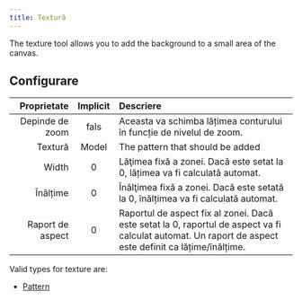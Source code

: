 ```yaml
---
title: Textură
---
```


The texture tool allows you to add the background to a small area of the canvas.

## Configurare

|      Proprietate | Implicit | Descriere                                                                                                                                                                                              |
| ---------------: | :------: | :----------------------------------------------------------------------------------------------------------------------------------------------------------------------------------------------------- |
|  Depinde de zoom |   fals   | Aceasta va schimba lățimea conturului în funcție de nivelul de zoom.                                                                                                                   |
|          Textură |   Model  | The pattern that should be added                                                                                                                                                                       |
|            Width |     0    | Lăţimea fixă a zonei. Dacă este setat la 0, lățimea va fi calculată automat.                                                                                           |
|         Înălțime |     0    | Înălţimea fixă a zonei. Dacă este setată la 0, înălțimea va fi calculată automat.                                                                                      |
| Raport de aspect |     0    | Raportul de aspect fix al zonei. Dacă este setat la 0, raportul de aspect va fi calculat automat. Un raport de aspect este definit ca lățime/înălțime. |

Valid types for texture are:

- [Pattern](../../background#pattern)
